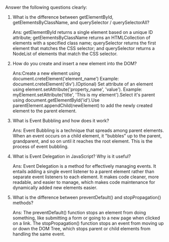 Answer the following questions clearly:

1. What is the difference between getElementById, getElementsByClassName, and querySelector / querySelectorAll?

   Ans: getElementById returns a single element based on a unique ID attribute; getElementsByClassName returns an HTMLCollection of elements with a specified class name; querySelector returns the first element that matches the CSS selector; and querySelector returns a NodeList of elements that match the CSS selector.

2. How do you create and insert a new element into the DOM?

   Ans:Create a new element using document.creteElement('element_name') Example: document.creteElement('div').(Optional) Set attribute of an element using element.setAttribute('property_name', 'value'). Example: myElement.setAttribute('title', 'This is my element').Select it's parent using document.getElementById('id').Use parentElement.appendChild(newElement) to add the newly created element to the parent element.

3. What is Event Bubbling and how does it work?

   Ans: Event Bubbling is a technique that spreads among parent elements. When an event occurs on a child element, it "bubbles" up to the parent, grandparent, and so on until it reaches the root element. This is the process of event bubbling.

4. What is Event Delegation in JavaScript? Why is it useful?

   Ans: Event Delegation is a method for effectively managing events. It entails adding a single event listener to a parent element rather than separate event listeners to each element. It makes code cleaner, more readable, and easier to manage, which makes code maintenance for dynamically added new elements easier.

5. What is the difference between preventDefault() and stopPropagation() methods?

   Ans: The preventDefault() function stops an element from doing something, like submitting a form or going to a new page when clicked on a link. The stopPropagation() function stops an event from moving up or down the DOM Tree, which stops parent or child elements from handling the same event.
